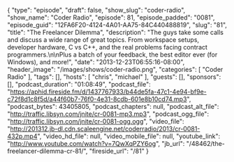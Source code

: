 {
  "type": "episode",
  "draft": false,
  "show_slug": "coder-radio",
  "show_name": "Coder Radio",
  "episode": 81,
  "episode_padded": "0081",
  "episode_guid": "12FA6F20-4124-4A01-AA75-84C440488819",
  "slug": "81",
  "title": "The Freelancer Dilemma",
  "description": "The guys take some calls and discuss a wide range of great topics. From workspace setups, developer hardware, C vs C++, and the real problems facing contract programmers.\n\nPlus a batch of your feedback, the best editor ever (for Windows), and more!",
  "date": "2013-12-23T06:55:16-08:00",
  "header_image": "/images/shows/coder-radio.png",
  "categories": [
    "Coder Radio"
  ],
  "tags": [],
  "hosts": [
    "chris",
    "michael"
  ],
  "guests": [],
  "sponsors": [],
  "podcast_duration": "01:08:49",
  "podcast_file": "https://aphid.fireside.fm/d/1437767933/b44de5fa-47c1-4e94-bf9e-c72f8d1c8f5d/a44f60b7-76f0-4e31-8cdb-601e8b10cd74.mp3",
  "podcast_bytes": 43405805,
  "podcast_chapters": null,
  "podcast_alt_file": "http://traffic.libsyn.com/jnite/cr-0081-mp3.mp3",
  "podcast_ogg_file": "http://traffic.libsyn.com/jnite/cr-0081-ogg.ogg",
  "video_file": "http://201312.jb-dl.cdn.scaleengine.net/coderradio/2013/cr-0081-432p.mp4",
  "video_hd_file": null,
  "video_mobile_file": null,
  "youtube_link": "http://www.youtube.com/watch?v=7QwXqPZY6og",
  "jb_url": "/48462/the-freelancer-dilemma-cr-81/",
  "fireside_url": "/81"
}

